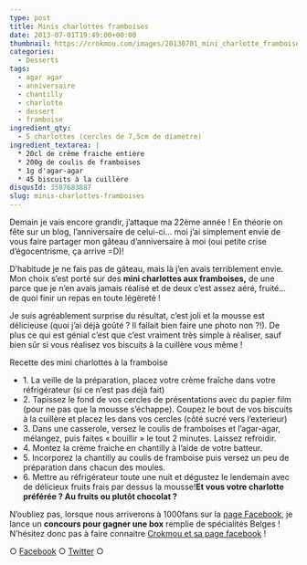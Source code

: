 ```yaml
---
type: post
title: Minis charlottes framboises
date: 2013-07-01T19:49:00+00:00
thumbnail: https://crokmou.com/images/20130701_mini_charlotte_framboise_agar_agar_0006.jpg
categories:
  - Desserts
tags:
  - agar agar
  - anniversaire
  - chantilly
  - charlotte
  - dessert
  - framboise
ingredient_qty:
  - 5 charlottes (cercles de 7,5cm de diamètre)
ingredient_textarea: |
  * 20cl de crème fraiche entière
  * 200g de coulis de framboises
  * 1g d'agar-agar
  * 45 biscuits à la cuillère
disqusId: 3587683887
slug: minis-charlottes-framboises
---
```


Demain je vais encore grandir, j’attaque ma 22ème année ! En théorie on fête sur un blog, l’anniversaire de celui-ci… moi j’ai simplement envie de vous faire partager mon gâteau d’anniversaire à moi (oui petite crise d’égocentrisme, ça arrive =D)!

D’habitude je ne fais pas de gâteau, mais là j’en avais terriblement envie. Mon choix s’est porté sur des **mini charlottes aux framboises,** de une parce que je n’en avais jamais réalisé et de deux c’est assez aéré, fruité… de quoi finir un repas en toute légèreté !

Je suis agréablement surprise du résultat, c’est joli et la mousse est délicieuse (quoi j’ai déjà goûté ? Il fallait bien faire une photo non ?!). De plus ce qui est génial c’est que c’est vraiment très simple à réaliser, sauf bien sûr si vous réalisez vos biscuits à la cuillère vous même !

Recette des mini charlottes à la framboise
* 1\. La veille de la préparation, placez votre crème fraîche dans votre réfrigérateur (si ce n’est pas déjà fait)
* 2\. Tapissez le fond de vos cercles de présentations avec du papier film (pour ne pas que la mousse s’échappe). Coupez le bout de vos biscuits à la cuillère et placez les dans vos cercles (côté sucré vers l’exterieur)
* 3\. Dans une casserole, versez le coulis de framboises et l’agar-agar, mélangez, puis faites « bouillir » le tout 2 minutes. Laissez refroidir.
* 4\. Montez la crème fraiche en chantilly à l’aide de votre batteur.
* 5\. Incorporez la chantilly au coulis de framboise puis versez un peu de préparation dans chacun des moules.
* 6\. Mettre au réfrigérateur toute une nuit et dégustez le lendemain avec de délicieux fruits frais par dessus la mousse!**Et vous votre charlotte préférée ? Au fruits ou plutôt chocolat ?**

N’oubliez pas, lorsque nous arriverons à 1000fans sur la [page Facebook](https://www.facebook.com/pages/CroKMou/148093255259077), je lance un **concours pour gagner une box** remplie de spécialités Belges ! N’hésitez donc pas à faire connaitre [Crokmou et sa page facebook](https://www.facebook.com/pages/CroKMou/148093255259077) !

○ [Facebook](https://www.facebook.com/crokmou.blog) ○ [Twitter](https://twitter.com/Crokmou) ○

 
